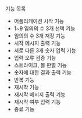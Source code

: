 기능 목록
- 어플리캐이션 시작 기능
- 1~9 임의의 수 3개 선택 기능
- 임의의 수 3개 저장 기능
- 시작 메시지 출력 기능
- 서로 다른 3개 숫자 입력 기능
- 입력 오류 검증 기능
- 스트라이크, 볼 판별 기능
- 숫자에 대한 결과 출력 기능
- 반복 기능
- 재시작 기능
- 재시작 메시지 출력 기능
- 재시작 여부 입력 기능
- 종료 기능
